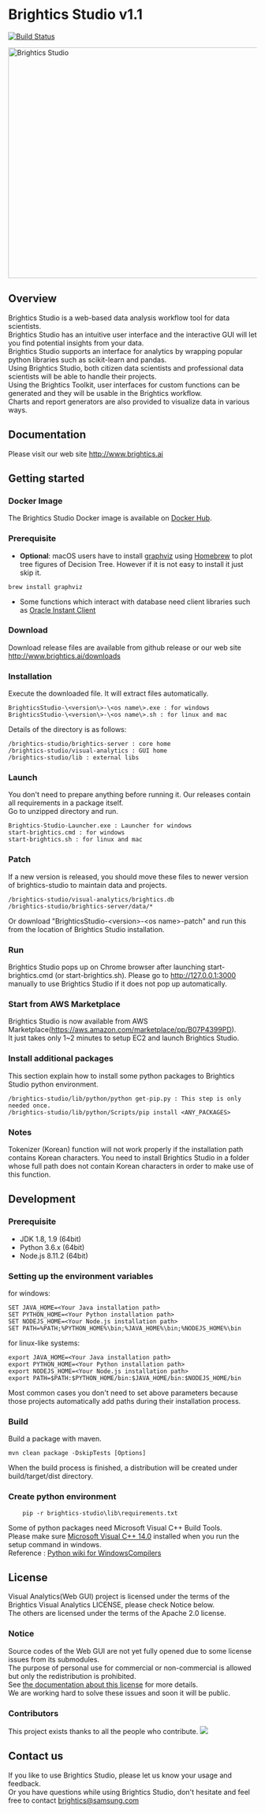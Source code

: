 # Brightics Studio v1.1

[![Build Status](https://travis-ci.com/brightics/studio.svg?branch=master)](https://travis-ci.com/brightics/studio)

<img src="docs/images/brightics_sample.png" width="960px" height="468px" alt="Brightics Studio"></img>

## Overview

Brightics Studio is a web-based data analysis workflow tool for data scientists.<br>
Brightics Studio has an intuitive user interface and the interactive GUI will let you find potential insights from your data.<br>
Brightics Studio supports an interface for analytics by wrapping popular python libraries such as scikit-learn and pandas.<br>
Using Brightics Studio, both citizen data scientists and professional data scientists will be able to handle their projects.<br>
Using the Brightics Toolkit, user interfaces for custom functions can be generated and they will be usable in the Brightics workflow.<br>
Charts and report generators are also provided to visualize data in various ways.

## Documentation
Please visit our web site http://www.brightics.ai

## Getting started
### Docker Image
The Brightics Studio Docker image is available on [Docker Hub](https://hub.docker.com/r/brightics/studio).

### Prerequisite
* **Optional**: macOS users have to install [graphviz](http://graphviz.org/download/) using [Homebrew](https://brew.sh/) to plot tree figures of Decision Tree. However if it is not easy to install it just skip it.
```
brew install graphviz
```
* Some functions which interact with database need client libraries such as [Oracle Instant Client](http://www.oracle.com/technetwork/database/database-technologies/instant-client/overview/index.html)

### Download
Download release files are available from github release or our web site http://www.brightics.ai/downloads

### Installation
Execute the downloaded file. It will extract files automatically.

	BrighticsStudio-\<version\>-\<os name\>.exe : for windows
	BrighticsStudio-\<version\>-\<os name\>.sh : for linux and mac

Details of the directory is as follows:

	/brightics-studio/brightics-server : core home
	/brightics-studio/visual-analytics : GUI home
	/brightics-studio/lib : external libs

### Launch
You don't need to prepare anything before running it. Our releases contain all requirements in a package itself.<br>
Go to unzipped directory and run.

	Brightics-Studio-Launcher.exe : Launcher for windows
	start-brightics.cmd : for windows
	start-brightics.sh : for linux and mac

### Patch
If a new version is released, you should move these files to newer version of brightics-studio to maintain data and projects.

	/brightics-studio/visual-analytics/brightics.db
	/brightics-studio/brightics-server/data/*
    
Or download "BrighticsStudio-\<version\>-\<os name\>-patch" and run this from the location of Brightics Studio installation.

### Run
Brightics Studio pops up on Chrome browser after launching start-brightics.cmd (or start-brightics.sh). Please go to http://127.0.0.1:3000 manually to use Brightics Studio if it does not pop up automatically.

### Start from AWS Marketplace
Brightics Studio is now available from AWS Marketplace(https://aws.amazon.com/marketplace/pp/B07P4399PD).<br>
It just takes only 1~2 minutes to setup EC2 and launch Brightics Studio.

### Install additional packages
This section explain how to install some python packages to Brightics Studio python environment.

	/brightics-studio/lib/python/python get-pip.py : This step is only needed once.
	/brightics-studio/lib/python/Scripts/pip install <ANY_PACKAGES>

### Notes
Tokenizer (Korean) function will not work properly if the installation path contains Korean characters. You need to install Brightics Studio in a folder whose full path does not contain Korean characters in order to make use of this function.

## Development
### Prerequisite
 * JDK 1.8, 1.9 (64bit)
 * Python 3.6.x (64bit)
 * Node.js 8.11.2 (64bit)

### Setting up the environment variables
for windows:

    SET JAVA_HOME=<Your Java installation path>
    SET PYTHON_HOME=<Your Python installation path>
    SET NODEJS_HOME=<Your Node.js installation path>
    SET PATH=%PATH;%PYTHON_HOME%\bin;%JAVA_HOME%\bin;%NODEJS_HOME%\bin

for linux-like systems:

    export JAVA_HOME=<Your Java installation path>
    export PYTHON_HOME=<Your Python installation path>
    export NODEJS_HOME=<Your Node.js installation path>
    export PATH=$PATH:$PYTHON_HOME/bin:$JAVA_HOME/bin:$NODEJS_HOME/bin
    
Most common cases you don't need to set above parameters because those projects automatically add paths during their installation process. 

### Build
Build a package with maven.

	mvn clean package -DskipTests [Options]

When the build process is finished, a distribution will be created under build/target/dist directory.

### Create python environment
```
    pip -r brightics-studio\lib\requirements.txt
```

Some of python packages need Microsoft Visual C++ Build Tools.<br>
Please make sure [Microsoft Visual C++ 14.0](https://go.microsoft.com/fwlink/?LinkId=691126) installed when you run the setup command in windows.<br>
Reference : [Python wiki for WindowsCompilers](https://wiki.python.org/moin/WindowsCompilers)<br>

## License
Visual Analytics(Web GUI) project is licensed under the terms of the Brightics Visual Analytics LICENSE, please check Notice below.<br>
The others are licensed under the terms of the Apache 2.0 license.

### Notice
Source codes of the Web GUI are not yet fully opened due to some license issues from its submodules.<br>
The purpose of personal use for commercial or non-commercial is allowed but only the redistribution is prohibited.<br>
See [the documentation about this license](BRIGHTICS_VA_LICENSE) for more details.<br>
We are working hard to solve these issues and soon it will be public.

### Contributors

This project exists thanks to all the people who contribute.
<a href="../../graphs/contributors"><img src="https://opencollective.com/brightics-studio/contributors.svg?width=890&button=false" /></a>


## Contact us
If you like to use Brightics Studio, please let us know your usage and feedback.<br>
Or you have questions while using Brightics Studio, don't hesitate and feel free to contact brightics@samsung.com

